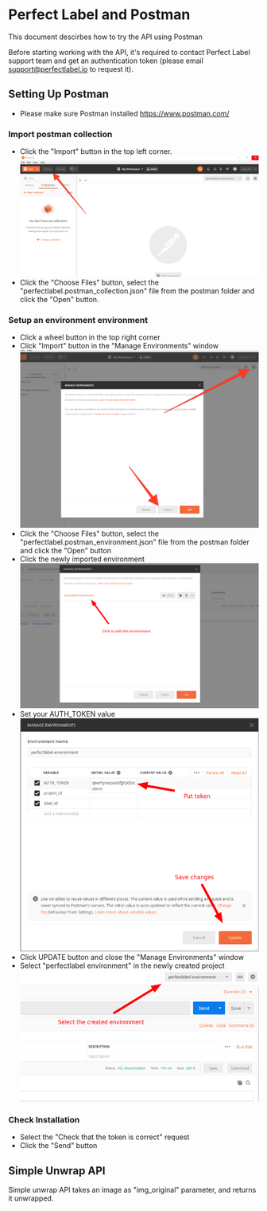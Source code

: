 
# Perfect Label and Postman
This document descirbes how to try the API using Postman

Before starting working with the API, it's required to contact Perfect Label support team and get an authentication token (please email support@perfectlabel.io to request it).

## Setting Up Postman

* Please make sure Postman installed https://www.postman.com/

### Import postman collection
* Click the "Import" button in the top left corner. ![Screenshot](/screenshots/postman-1.png)
* Click the "Choose Files" button, select the "perfectlabel.postman_collection.json" file from the postman folder and click the "Open" button.

### Setup an environment environment
* Click a wheel button in the top right corner
* Click "Import" button in the "Manage Environments" window ![Screenshot](/screenshots/postman-2.png)
* Click the "Choose Files" button, select the "perfectlabel.postman_environment.json" file from the postman folder and click the "Open" button
* Click the newly imported environment ![Screenshot](/screenshots/postman-3.png)
* Set your AUTH_TOKEN value ![Screenshot](/screenshots/postman-4.png)
* Click UPDATE button and close the "Manage Environments" window
* Select "perfectlabel environment" in the newly created project ![Screenshot](/screenshots/postman-5.png)

### Check Installation
* Select the "Check that the token is correct" request
* Click the "Send" button


## Simple Unwrap API

Simple unwrap API takes an image as "img_original" parameter, and returns it unwrapped.
